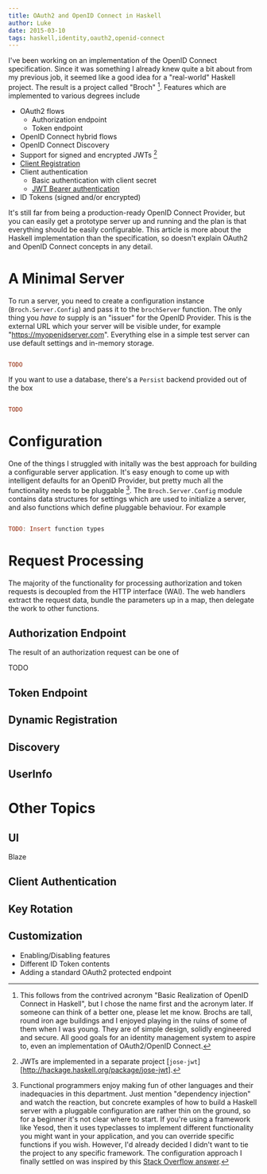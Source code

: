 ```yaml
---
title: OAuth2 and OpenID Connect in Haskell
author: Luke
date: 2015-03-10
tags: haskell,identity,oauth2,openid-connect
---
```


I've been working on an implementation of the OpenID Connect specification. Since it was something I already knew quite a bit about from my previous job, it seemed like a good idea for a "real-world" Haskell project. The result is a project called "Broch" [^broch-origin]. Features which are implemented to various degrees include

* OAuth2 flows
  * Authorization endpoint
  * Token endpoint
* OpenID Connect hybrid flows
* OpenID Connect Discovery
* Support for signed and encrypted JWTs [^jose-jwt]
* [Client Registration][client-reg]
* Client authentication
  * Basic authentication with client secret
  * [JWT Bearer authentication][jwt-bearer]
* ID Tokens (signed and/or encrypted)


[client-reg]: http://openid.net/specs/openid-connect-registration-1_0.html
[jwt-bearer]: https://tools.ietf.org/html/draft-ietf-oauth-jwt-bearer-12

It's still far from being a production-ready OpenID Connect Provider, but you can easily get a prototype server up and running and the plan is that everything should be easily configurable. This article is more about the Haskell implementation than the specification, so doesn't explain OAuth2 and OpenID Connect concepts in any detail.

# A Minimal Server

To run a server, you need to create a configuration instance (`Broch.Server.Config`) and pass it to the `brochServer` function. The only thing you *have to* supply is an "issuer" for the OpenID Provider. This is the external URL which your server will be visible under, for example "https://myopenidserver.com". Everything else in a simple test server can use default settings and in-memory storage.

``` haskell

TODO

```

If you want to use a database, there's a `Persist` backend provided out of the box

``` haskell

TODO

```



# Configuration

One of the things I struggled with initally was the best approach for building a configurable server application. It's easy enough to come up with intelligent defaults for an OpenID Provider, but pretty much all the functionality needs to be pluggable [^haskell-di]. The `Broch.Server.Config` module contains data structures for settings which are used to initialize a server, and also functions which define pluggable behaviour. For example

``` haskell

TODO: Insert function types

```

# Request Processing

The majority of the functionality for processing authorization and token requests is decoupled from the HTTP interface (WAI). The web handlers extract the request data, bundle the parameters up in a map, then delegate the work to other functions.

## Authorization Endpoint

The result of an authorization request can be one of

TODO

## Token Endpoint


## Dynamic Registration


## Discovery


## UserInfo



# Other Topics

## UI

Blaze

## Client Authentication

## Key Rotation

## Customization

* Enabling/Disabling features
* Different ID Token contents
* Adding a standard OAuth2 protected endpoint


[^haskell-di]: Functional programmers enjoy making fun of other languages and their inadequacies in this department. Just mention "dependency injection" and watch the reaction, but concrete examples of how to build a Haskell server with a pluggable configuration are rather thin on the ground, so for a beginner it's not clear where to start. If you're using a framework like Yesod, then it uses typeclasses to implement different functionality you might want in your application, and you can override specific functions if you wish. However, I'd already decided I didn't want to tie the project to any specific framework. The configuration approach I finally settled on was inspired by this [Stack Overflow answer](http://stackoverflow.com/a/14329487/241990).

[^broch-origin]: This follows from the contrived acronym "Basic Realization of OpenID Connect in Haskell", but I chose the name first and the acronym later. If someone can think of a better one, please let me know. Brochs are tall, round iron age buildings and I enjoyed playing in the ruins of some of them when I was young. They are of simple design, solidly engineered and secure. All good goals for an identity management system to aspire to, even an implementation of OAuth2/OpenID Connect.

[^jose-jwt]: JWTs are implemented in a separate project [`jose-jwt`][http://hackage.haskell.org/package/jose-jwt].
